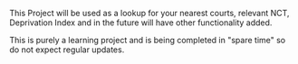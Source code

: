 This Project will be used as a lookup for your nearest courts, relevant NCT, Deprivation Index and in the future will have other functionality added.

This is purely a learning project and is being completed in "spare time" so do not expect regular updates. 